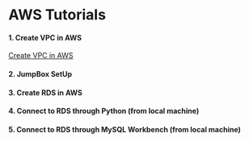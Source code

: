 # AWS Tutorials
#### 1. Create VPC in AWS
[Create VPC in AWS](../scripturient/tree/master/1.Create%20VPC%20AWS)
#### 2. JumpBox SetUp
#### 3. Create RDS in AWS
#### 4. Connect to RDS through Python (from local machine)
#### 5. Connect to RDS through MySQL Workbench (from local machine)
